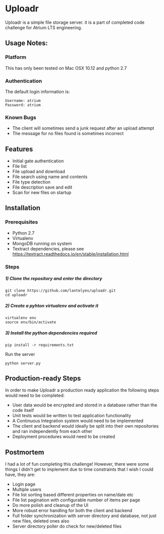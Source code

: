 # Uploadr

Uploadr is a simple file storage server.
it is a part of completed code challenge for Atrium LTS engineering.

## Usage Notes:
### Platform
This has only been tested on Mac OSX 10.12 and python 2.7

### Authentication

The default login information is:
```
Username: atrium
Password: atrium
```


### Known Bugs
* The client will sometimes send a junk request after an upload attempt
* The message for no files found is sometimes incorrect


## Features
* Initial gate authentication
* File list
* File upload and download
* File search using name and contents
* File type detection
* File description save and edit
* Scan for new files on startup


## Installation

### Prerequisites

* Python 2.7
* Virtualenv
* MongoDB running on system
* Textract dependencies, please see https://textract.readthedocs.io/en/stable/installation.html

### Steps

##### 1) Clone the repository and enter the directory
```
git clone https://github.com/lantelyes/uploadr.git
cd uploadr
```

##### 2) Create a pyhton virtualenv and activate it
```
virtualenv env
source env/bin/activate
```

##### 3) Install the python dependencies required
```
pip install -r requirements.txt
```

Run the server
```
python server.py
```

## Production-ready Steps

In order to make Uploadr a production ready application the following steps would need to be completed:

* User data would be encrypted and stored in a database rather than the code itself
* Unit tests would be written to test application functionality
* A Continuous Integration system would need to be implemented
* The client and backend would ideally be split into their own repositories and ran independently from each other
* Deployment procedures would need to be created

## Postmortem

I had a lot of fun completing this challenge! However, there were some things I didn't get to implement due to time constraints that I wish I could have, they are:

* Login page
* Multiple users
* File list sorting based different properties on name/date etc
* File list pagination with configurable number of items per page
* Do more polish and cleanup of the UI
* More robust error handling for both the client and backend
* Full folder synchronization with server directory and database, not just new files, deleted ones also
* Server directory poller do check for new/deleted files
